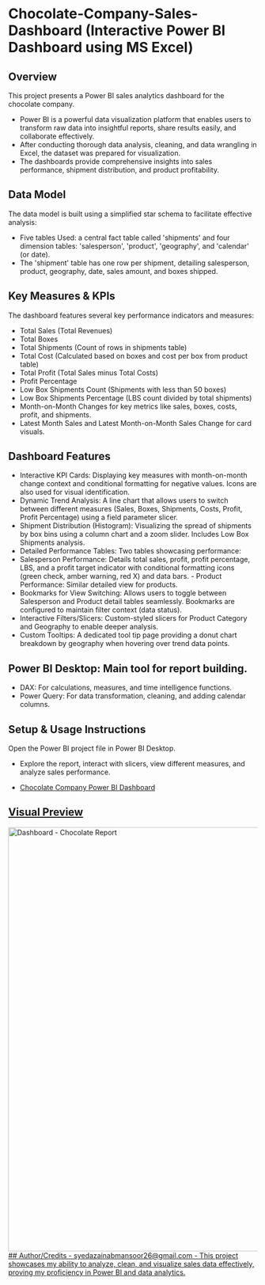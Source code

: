 # Chocolate-Company-Sales-Dashboard (Interactive Power BI Dashboard using MS Excel)
## Overview
This project presents a Power BI sales analytics dashboard for the chocolate company.
- Power BI is a powerful data visualization platform that enables users to transform raw data into insightful reports, share results easily, and collaborate effectively.
- After conducting thorough data analysis, cleaning, and data wrangling in Excel, the dataset was prepared for visualization.
- The dashboards provide comprehensive insights into sales performance, shipment distribution, and product profitability.
## Data Model
The data model is built using a simplified star schema to facilitate effective analysis:
- Five tables Used: a central fact table called 'shipments' and four dimension tables: 'salesperson', 'product', 'geography', and 'calendar' (or date).
- The 'shipment' table has one row per shipment, detailing salesperson, product, geography, date, sales amount, and boxes shipped.
## Key Measures & KPIs
The dashboard features several key performance indicators and measures:
 - Total Sales (Total Revenues)
 - Total Boxes
 - Total Shipments (Count of rows in shipments table)
 - Total Cost (Calculated based on boxes and cost per box from product table)
 - Total Profit (Total Sales minus Total Costs)
 - Profit Percentage
 - Low Box Shipments Count (Shipments with less than 50 boxes)
 - Low Box Shipments Percentage (LBS count divided by total shipments)
 - Month-on-Month Changes for key metrics like sales, boxes, costs, profit, and shipments.
 - Latest Month Sales and Latest Month-on-Month Sales Change for card visuals.
## Dashboard Features
  - Interactive KPI Cards: Displaying key measures with month-on-month change context and conditional formatting for negative values. Icons are also used for visual identification.
  - Dynamic Trend Analysis: A line chart that allows users to switch between different measures (Sales, Boxes, Shipments, Costs, Profit, Profit Percentage) using a field parameter slicer.
  -  Shipment Distribution (Histogram): Visualizing the spread of shipments by box bins using a column chart and a zoom slider. Includes Low Box Shipments analysis.
  -  Detailed Performance Tables: Two tables showcasing performance:
   - Salesperson Performance: Details total sales, profit, profit percentage, LBS, and a profit target indicator with conditional formatting icons (green check, amber warning, red X) and data bars.
    - Product Performance: Similar detailed view for products.
  -  Bookmarks for View Switching: Allows users to toggle between Salesperson and Product detail tables seamlessly. Bookmarks are configured to maintain filter context (data status).
  -   Interactive Filters/Slicers: Custom-styled slicers for Product Category and Geography to enable deeper analysis.
  - Custom Tooltips: A dedicated tool tip page providing a donut chart breakdown by geography when hovering over trend data points.
## Power BI Desktop: Main tool for report building.
  - DAX: For calculations, measures, and time intelligence functions.
  - Power Query: For data transformation, cleaning, and adding calendar columns.
## Setup & Usage Instructions
Open the Power BI project file in Power BI Desktop.
- Explore the report, interact with slicers, view different measures, and analyze sales performance.

- <a href="https://github.com/ZainabMansoor26/Chocolate-Company-Sales-Dashboard/blob/main/Chocolate%20Company%20Sales%20Report%20Dashboard.pbix"> Chocolate Company Power BI Dashboard
## Visual Preview
<img width="1541" height="857" alt="Dashboard - Chocolate Report" src="https://github.com/user-attachments/assets/4a47f29d-4bbc-4d96-a47b-f1607b3d200f" />
## Author/Credits
- syedazainabmansoor26@gmail.com
- This project showcases my ability to analyze, clean, and visualize sales data effectively, proving my proficiency in Power BI and data analytics.
